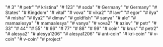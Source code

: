 "# 3" 
"# petr" 
"# kristina" 
"# 123" 
"# soda" 
"# Germany" 
"# Germany" 
"# States" 
"# Kingdom" 
"# vital" 
"# vova" 
"# vika2" 
"# lavr" 
"# egor" 
"# ilya" 
"# misha" 
"# ilya2" 
"# dimav" 
"# goldfish" 
"# sanya" 
"# ale" 
"# mamaalesya" 
"# mamaalesya" 
"# vanya" 
"# vova2" 
"# aziev" 
"# petr" 
"# 33" 
"# 44" 
"# 55" 
"# 66" 
"# 77" 
"# 88" 
"# 99" 
"# coin" 
"# krus" 
"# petr2" 
"# alesya2" 
"# alesya1206" 
"# alesya1206" 
"# ant-coin" 
"# kri-coin" 
"# v-coin" 
"# v-coin" 
"# project" 
